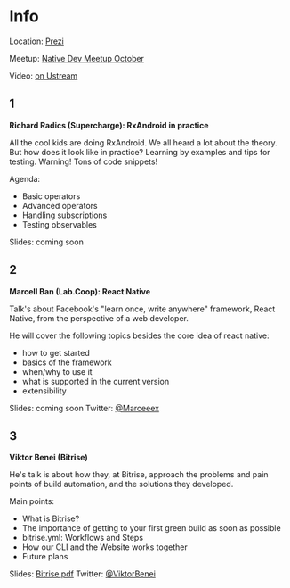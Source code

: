 Info
===========

Location: [Prezi](https://www.google.hu/maps/place/Prezi/@47.5057128,19.0544798,17z/data=!3m1!4b1!4m2!3m1!1s0x4741dc6cd68d093f:0xed903de1611b1881)

Meetup: [Native Dev Meetup October](http://www.meetup.com/Native-Development-Meetup/events/226035780/)

Video: [on Ustream](http://www.ustream.tv/channel/FqzmBmt5NRB)

1
---
**Richard Radics (Supercharge): RxAndroid in practice**

All the cool kids are doing RxAndroid. We all heard a lot about the theory. But how does it look like in practice? Learning by examples and tips for testing. Warning! Tons of code snippets!

Agenda:

- Basic operators  
- Advanced operators  
- Handling subscriptions  
- Testing observables

Slides: coming soon

2
---

**Marcell Ban (Lab.Coop): React Native**

Talk's about Facebook's "learn once, write anywhere" framework, React Native, from the perspective of a web developer.

He will cover the following topics besides the core idea of react native:

- how to get started  
- basics of the framework  
- when/why to use it  
- what is supported in the current version  
- extensibility

Slides: coming soon
Twitter: [@Marceeex](https://twitter.com/Marceeex)

3
---

**Viktor Benei (Bitrise)**

He's talk is about how they, at Bitrise, approach the problems and pain points of build automation, and the solutions they developed.

Main points:

- What is Bitrise?
- The importance of getting to your first green build as soon as possible
- bitrise.yml: Workflows and Steps
- How our CLI and the Website works together
- Future plans

Slides: [Bitrise.pdf](https://github.com/NativeDevelopmentMeetup/NativeDevelopmentMeetup/blob/master/presentations/October/Bitrise.pdf)
Twitter: [@ViktorBenei](https://twitter.com/ViktorBenei)
